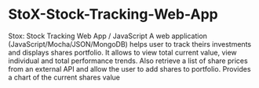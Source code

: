 # StoX-Stock-Tracking-Web-App
Stox: Stock Tracking Web App / JavaScript
A web application (JavaScript/Mocha/JSON/MongoDB) helps user to track theirs investments and displays shares portfolio. It allows to view total current value, view individual and total performance trends. Also retrieve a list of share prices from an external API and allow the user to add shares to portfolio. Provides a chart of the current shares value
